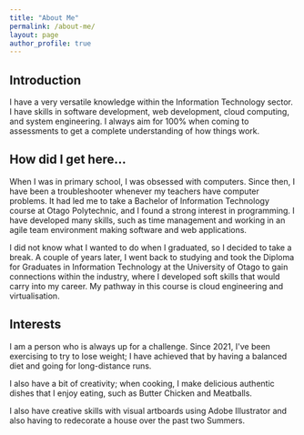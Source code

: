 ```yaml
---
title: "About Me"
permalink: /about-me/
layout: page
author_profile: true
---
```


## Introduction

I have a very versatile knowledge within the Information Technology sector. I have skills in software development, web development, cloud computing, and system engineering. I always aim for 100% when coming to assessments to get a complete understanding of how things work.

## How did I get here...

When I was in primary school, I was obsessed with computers. Since then, I have been a troubleshooter whenever my teachers have computer problems. It had led me to take a Bachelor of Information Technology course at Otago Polytechnic, and I found a strong interest in programming. I have developed many skills, such as time management and working in an agile team environment making software and web applications.

I did not know what I wanted to do when I graduated, so I decided to take a break. A couple of years later, I went back to studying and took the Diploma for Graduates in Information Technology at the University of Otago to gain connections within the industry, where I developed soft skills that would carry into my career. My pathway in this course is cloud engineering and virtualisation.

## Interests

I am a person who is always up for a challenge. Since 2021, I've been exercising to try to lose weight; I have achieved that by having a balanced diet and going for long-distance runs.

I also have a bit of creativity; when cooking, I make delicious authentic dishes that I enjoy eating, such as Butter Chicken and Meatballs. 

I also have creative skills with visual artboards using Adobe Illustrator and also having to redecorate a house over the past two Summers.